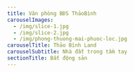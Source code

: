 ```yaml
---
title: Văn phòng BĐS ThảoBình
carouselImages:
  - /img/slice-1.jpg
  - /img/slice-2.jpg
  - /img/phong-thuong-mai-phuoc-loc.jpg
carouselTitle: Thảo Bình Land
carouselSubtitle: Nhà đất trong tầm tay
sectionTitle: Bất động sản
---
```


